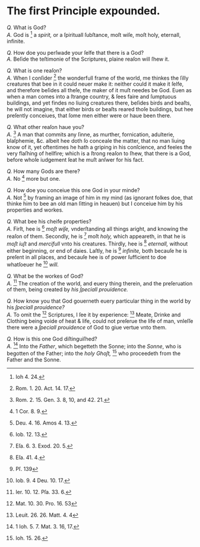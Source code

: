 # The first Principle expounded.

*Q.* What is God?  
*A.* God is [^a] a *spirit,* or a ſpirituall ſubſtance, moſt wiſe, moſt holy, eternall, infinite.

*Q.* How doe you perſwade your ſelfe that there is a God?  
*A.* Beſide the teſtimonie of the Scriptures, plaine reaſon will ſhew it.

*Q.* What is one reaſon?  
*A.* When I conſider [^b] the wonderfull frame of the world, me thinkes the ſilly creatures that bee in it could neuer make it: neither could it make it ſelfe, and therefore beſides all theſe, the maker of it muſt needes be God. Euen as when a man comes into a ſtrange country, & ſees faire and ſumptuous buildings, and yet findes no liuing creatures there, beſides birds and beaſts, he will not imagine, that either birds or beaſts reared thoſe buildings, but hee preſently conceiues, that ſome men either were or haue been there.

*Q.* What other reaſon haue you?  
*A.* [^c] A man that commits any ſinne, as murther, fornication, adulterie, blaſphemie, &c. albeit hee doth ſo conceale the matter, that no man liuing know of it, yet oftentimes he hath a griping in his conſcience, and feeles the very flaſhing of hellfire; which is a ſtrong reaſon to ſhew, that there is a God, before whoſe iudgement ſeat he muſt anſwer for his fact.

*Q.* How many Gods are there?  
*A.* No [^d] more but one.

*Q.* How doe you conceiue this one God in your minde?  
*A.* Not [^e] by framing an image of him in my mind (as ignorant folkes doe, that thinke him to bee an old man ſitting in heauen) but I conceiue him by his properties and workes.

*Q.* What bee his cheife properties?  
*A.* Firſt, hee is [^f] *moſt wiſe,* vnderſtanding all things aright, and knowing the reaſon of them. Secondly, he is [^g] moſt *holy,* which appeareth, in that he is *moſt iuſt* and *mercifull* vnto his creatures. Thirdly, hee is [^h] *eternall,* without either beginning, or end of daies. Laſtly, he is [^i] *infinite,* both becauſe he is preſent in all places, and becauſe hee is of power ſufficient to doe whatſoeuer he [^k] *will.*

*Q.* What be the workes of God?  
*A.* [^l] The creation of the world, and euery thing therein, and the preſeruation of them, being created by *his ſpeciall prouidence.*

*Q.* How know you that God gouerneth euery particular thing in the world by his *ſpeciall prouidence?*  
*A.* To omit the [^m] Scriptures, I ſee it by experience: [^n] Meate, Drinke and Clothing being voide of heat & life, could not preſerue the life of man, vnleſſe there were a *ſpeciall prouidence* of God to giue vertue vnto them.

*Q.* How is this one God diſtinguiſhed?  
*A.* [^o] Into the *Father*, which begetteth the Sonne; into the *Sonne*, who is begotten of the Father; into the *holy Ghoſt,* [^p] who proceedeth from the Father and the Sonne.

[^a]: Ioh 4. 24.

[^b]: Rom. 1. 20. Act. 14. 17.

[^c]: Rom. 2. 15. Gen. 3. 8, 10, and 42. 21.

[^d]: 1 Cor. 8. 9.

[^e]: Deu. 4. 16. Amos 4. 13.

[^f]: Iob. 12. 13.

[^g]: Eſa. 6. 3. Exod. 20. 5.

[^h]: Eſa. 41. 4.

[^i]: Pſ. 139

[^k]: Iob. 9. 4 Deu. 10. 17.

[^l]: Ier. 10. 12. Pſa. 33. 6.

[^m]: Mat. 10. 30. Pro. 16. 53

[^n]: Leuit. 26. 26. Matt. 4. 4

[^o]: 1 Ioh. 5. 7. Mat. 3. 16, 17.

[^p]: Ioh. 15. 26.
